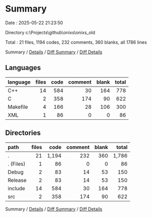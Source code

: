 # Summary

Date : 2025-05-22 21:23:50

Directory c:\\Projects\\github\\onixs\\onixs_old

Total : 21 files,  1194 codes, 232 comments, 360 blanks, all 1786 lines

Summary / [Details](details.md) / [Diff Summary](diff.md) / [Diff Details](diff-details.md)

## Languages
| language | files | code | comment | blank | total |
| :--- | ---: | ---: | ---: | ---: | ---: |
| C++ | 14 | 584 | 30 | 164 | 778 |
| C | 2 | 358 | 174 | 90 | 622 |
| Makefile | 4 | 166 | 28 | 106 | 300 |
| XML | 1 | 86 | 0 | 0 | 86 |

## Directories
| path | files | code | comment | blank | total |
| :--- | ---: | ---: | ---: | ---: | ---: |
| . | 21 | 1,194 | 232 | 360 | 1,786 |
| . (Files) | 1 | 86 | 0 | 0 | 86 |
| Debug | 2 | 83 | 14 | 53 | 150 |
| Release | 2 | 83 | 14 | 53 | 150 |
| include | 14 | 584 | 30 | 164 | 778 |
| src | 2 | 358 | 174 | 90 | 622 |

Summary / [Details](details.md) / [Diff Summary](diff.md) / [Diff Details](diff-details.md)